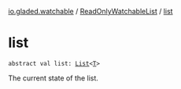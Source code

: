 [io.gladed.watchable](../index.md) / [ReadOnlyWatchableList](index.md) / [list](./list.md)

# list

`abstract val list: `[`List`](https://kotlinlang.org/api/latest/jvm/stdlib/kotlin.collections/-list/index.html)`<`[`T`](index.md#T)`>`

The current state of the list.

